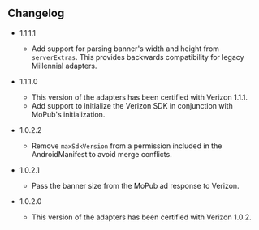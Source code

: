 ## Changelog
  * 1.1.1.1
    * Add support for parsing banner's width and height from `serverExtras`. This provides backwards compatibility for legacy Millennial adapters.

  * 1.1.1.0
    * This version of the adapters has been certified with Verizon 1.1.1.
    * Add support to initialize the Verizon SDK in conjunction with MoPub's initialization.
  
  * 1.0.2.2
    * Remove `maxSdkVersion` from a permission included in the AndroidManifest to avoid merge conflicts.

  * 1.0.2.1
    * Pass the banner size from the MoPub ad response to Verizon.

  * 1.0.2.0
    * This version of the adapters has been certified with Verizon 1.0.2.
